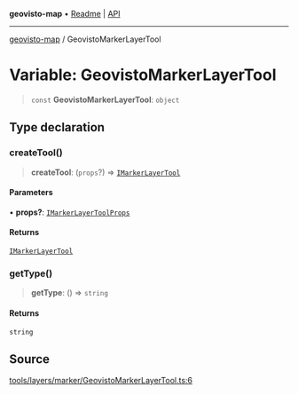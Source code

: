 **geovisto-map** • [Readme](../README.md) \| [API](../globals.md)

***

[geovisto-map](../README.md) / GeovistoMarkerLayerTool

# Variable: GeovistoMarkerLayerTool

> `const` **GeovistoMarkerLayerTool**: `object`

## Type declaration

### createTool()

> **createTool**: (`props`?) => [`IMarkerLayerTool`](../interfaces/IMarkerLayerTool.md)

#### Parameters

• **props?**: [`IMarkerLayerToolProps`](../type-aliases/IMarkerLayerToolProps.md)

#### Returns

[`IMarkerLayerTool`](../interfaces/IMarkerLayerTool.md)

### getType()

> **getType**: () => `string`

#### Returns

`string`

## Source

[tools/layers/marker/GeovistoMarkerLayerTool.ts:6](https://github.com/geovisto/geovisto-map/blob/5ee2cb5d45c19062fc8fc6beefa2848c076518b6/src/tools/layers/marker/GeovistoMarkerLayerTool.ts#L6)
